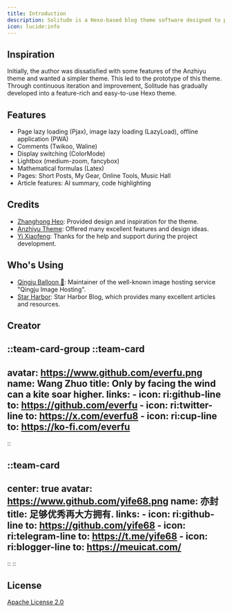 ```yaml
---
title: Introduction
description: Solitude is a Hexo-based blog theme software designed to provide developers and writers with a minimalist and elegant blogging solution.
icon: lucide:info
---
```


## Inspiration

Initially, the author was dissatisfied with some features of the Anzhiyu theme and wanted a simpler theme. This led to the prototype of this theme. Through continuous iteration and improvement, Solitude has gradually developed into a feature-rich and easy-to-use Hexo theme.

## Features

- Page lazy loading (Pjax), image lazy loading (LazyLoad), offline application (PWA)
- Comments (Twikoo, Waline)
- Display switching (ColorMode)
- Lightbox (medium-zoom, fancybox)
- Mathematical formulas (Latex)
- Pages: Short Posts, My Gear, Online Tools, Music Hall
- Article features: AI summary, code highlighting

## Credits

- [Zhanghong Heo](https://github.com/zhheo): Provided design and inspiration for the theme.
- [Anzhiyu Theme](https://github.com/anzhiyu-c/hexo-theme-anzhiyu): Offered many excellent features and design ideas.
- [Yi Xiaofeng](https://github.com/yife68): Thanks for the help and support during the project development.

## Who's Using

- [Qingju Balloon 🎈](https://blog.qjqq.cn/): Maintainer of the well-known image hosting service "Qingju Image Hosting".
- [Star Harbor](https://blog.starsharbor.com/): Star Harbor Blog, which provides many excellent articles and resources.

## Creator

::team-card-group
  ::team-card
  ---
  avatar: https://www.github.com/everfu.png
  name: Wang Zhuo
  title: Only by facing the wind can a kite soar higher.
  links:
    - icon: ri:github-line
      to: https://github.com/everfu
    - icon: ri:twitter-line
      to: https://x.com/everfu8
    - icon: ri:cup-line
      to: https://ko-fi.com/everfu
  ---
  ::

  ::team-card
  ---
  center: true
  avatar: https://www.github.com/yife68.png
  name: 亦封
  title: 足够优秀再大方拥有.
  links:
    - icon: ri:github-line
      to: https://github.com/yife68
    - icon: ri:telegram-line
      to: https://t.me/yife68
    - icon: ri:blogger-line
      to: https://meuicat.com/
  ---
  ::
::

## License

[Apache License 2.0](https://github.com/everfu/hexo-theme-solitude/blob/main/LICENSE)

